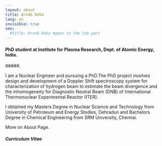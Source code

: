 ```yaml
---
layout: about
title: Arnab Deka
lang: en
invisible: true
seo:
  #title: Arnab Deka #goes to the tab part
---
```


#### PhD student at Institute for Plasma Research, Dept. of Atomic Energy, India.
#####.

I am a Nuclear Engineer and pursuing a PhD.The PhD project involves design and development of a Doppler Shift spectroscopy system  for characterization of hydrogen beam to estimate the beam divergence and the inhomogeneity for Diagnostic Neutral Beam (DNB) of International Thermonuclear Experimental Reactor (ITER).

I obtained my Masters Degree in Nuclear Science and Technology from University of Petroleum and Energy Studies, Dehradun and Bachelors Degree in Chemical Engineering from SRM University, Chennai.

More on About Page.

##### Curriculum Vitae
